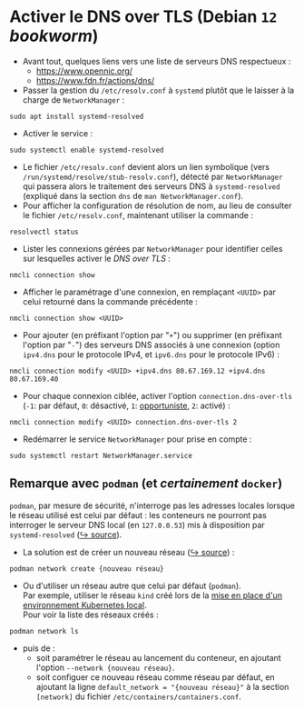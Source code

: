 # Activer le DNS over TLS  (Debian `12` *bookworm*)
- Avant tout, quelques liens vers une liste de serveurs DNS respectueux :
  - https://www.opennic.org/
  - https://www.fdn.fr/actions/dns/
- Passer la gestion du `/etc/resolv.conf` à `systemd` plutôt que le laisser à la charge de `NetworkManager` :
```shell
sudo apt install systemd-resolved
```
- Activer le service :
```shell
sudo systemctl enable systemd-resolved
```
- Le fichier `/etc/resolv.conf` devient alors un lien symbolique (vers `/run/systemd/resolve/stub-resolv.conf`), détecté par `NetworkManager` qui passera alors le traitement des serveurs DNS à `systemd-resolved` (expliqué dans la section `dns` de `man NetworkManager.conf`).  
- Pour afficher la configuration de résolution de nom, au lieu de consulter le fichier `/etc/resolv.conf`, maintenant utiliser la commande :
```shell
resolvectl status
```
- Lister les connexions gérées par `NetworkManager` pour identifier celles sur lesquelles activer le *DNS over TLS* :
```shell
nmcli connection show
```
- Afficher le paramétrage d'une connexion, en remplaçant `<UUID>` par celui retourné dans la commande précédente :
```shell
nmcli connection show <UUID>
```
- Pour ajouter (en préfixant l'option par "`+`") ou supprimer (en préfixant l'option par "`-`") des serveurs DNS associés à une connexion (option `ipv4.dns` pour le protocole IPv4, et `ipv6.dns` pour le protocole IPv6) :
```shell
nmcli connection modify <UUID> +ipv4.dns 80.67.169.12 +ipv4.dns 80.67.169.40
```
- Pour chaque connexion ciblée, activer l'option `connection.dns-over-tls` (`-1`: par défaut, `0`: désactivé, `1`: [opportuniste](https://gitlab.freedesktop.org/NetworkManager/NetworkManager/-/issues/258#note_444510), `2`: activé) :
```shell
nmcli connection modify <UUID> connection.dns-over-tls 2
```
- Redémarrer le service `NetworkManager` pour prise en compte :
```shell
sudo systemctl restart NetworkManager.service
```
## Remarque avec `podman` (et _certainement_ `docker`)
`podman`, par mesure de sécurité, n'interroge pas les adresses locales lorsque le réseau utilisé est celui par défaut : les conteneurs ne pourront pas interroger le serveur DNS local (en `127.0.0.53`) mis à disposition par `systemd-resolved` ([&#x21aa; source](https://github.com/containers/podman/issues/3277)).  
- La solution est de créer un nouveau réseau ([&#x21aa; source](https://blog.podman.io/2023/02/the-container-name-resolution-conundrum/)) :
```shell
podman network create {nouveau réseau}
```
- Ou d'utiliser un réseau autre que celui par défaut (`podman`).  
Par exemple, utiliser le réseau `kind` créé lors de la [mise en place d'un environnement Kubernetes local](../k8s-local/README.md).  
Pour voir la liste des réseaux créés :
```shell
podman network ls
```  
- puis de :
  - soit paramétrer le réseau au lancement du conteneur, en ajoutant l'option `--network {nouveau réseau}`.
  - soit configuer ce nouveau réseau comme réseau par défaut, en ajoutant la ligne `default_network = "{nouveau réseau}"` à la section `[network]` du fichier `/etc/containers/containers.conf`.